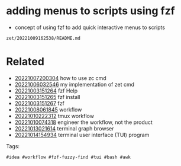 # adding menus to scripts using fzf

- concept of using fzf to add quick interactive menus to scripts

` zet/20221009162538/README.md `

# Related

- [20221007200304](/zet/20221007200304/README.md) how to use zc cmd
- [20221006032546](/zet/20221006032546/README.md) my implementation of zet cmd
- [20221003151264](/zet/20221003151264/README.md) fzf Help
- [20221003151265](/zet/20221003151265/README.md) fzf install
- [20221003151267](/zet/20221003151267/README.md) fzf
- [20221008061845](/zet/20221008061845/README.md) workflow
- [20221010222312](/zet/20221010222312/README.md) tmux workflow
- [20221010074318](/zet/20221010074318/README.md) engineer the workflow, not the product
- [20221013021614](/zet/20221013021614/README.md) terminal graph browser
- [20221014154934](/zet/20221014154934/README.md) terminal user interface (TUI) program

Tags:

    #idea #workflow #fzf-fuzzy-find #tui #bash #awk
